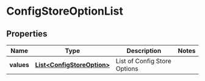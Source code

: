 # ConfigStoreOptionList

## Properties
Name | Type | Description | Notes
------------ | ------------- | ------------- | -------------
**values** | [**List&lt;ConfigStoreOption&gt;**](ConfigStoreOption.md) | List of Config Store Options | 
